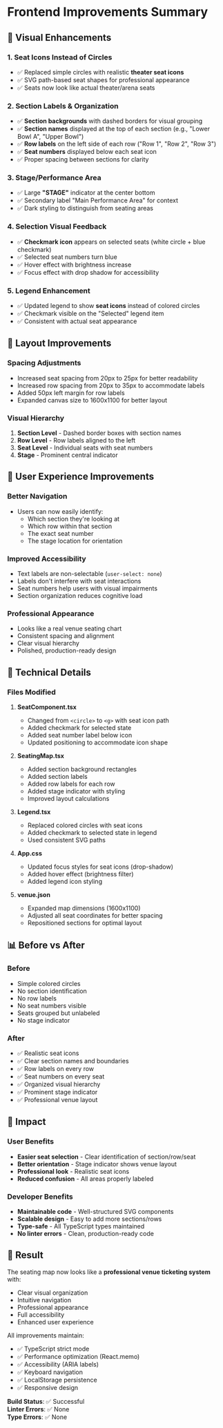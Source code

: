 # Frontend Improvements Summary

## 🎨 Visual Enhancements

### 1. **Seat Icons Instead of Circles**
- ✅ Replaced simple circles with realistic **theater seat icons**
- ✅ SVG path-based seat shapes for professional appearance
- ✅ Seats now look like actual theater/arena seats

### 2. **Section Labels & Organization**
- ✅ **Section backgrounds** with dashed borders for visual grouping
- ✅ **Section names** displayed at the top of each section (e.g., "Lower Bowl A", "Upper Bowl")
- ✅ **Row labels** on the left side of each row ("Row 1", "Row 2", "Row 3")
- ✅ **Seat numbers** displayed below each seat icon
- ✅ Proper spacing between sections for clarity

### 3. **Stage/Performance Area**
- ✅ Large **"STAGE"** indicator at the center bottom
- ✅ Secondary label "Main Performance Area" for context
- ✅ Dark styling to distinguish from seating areas

### 4. **Selection Visual Feedback**
- ✅ **Checkmark icon** appears on selected seats (white circle + blue checkmark)
- ✅ Selected seat numbers turn blue
- ✅ Hover effect with brightness increase
- ✅ Focus effect with drop shadow for accessibility

### 5. **Legend Enhancement**
- ✅ Updated legend to show **seat icons** instead of colored circles
- ✅ Checkmark visible on the "Selected" legend item
- ✅ Consistent with actual seat appearance

## 📐 Layout Improvements

### Spacing Adjustments
- Increased seat spacing from 20px to 25px for better readability
- Increased row spacing from 20px to 35px to accommodate labels
- Added 50px left margin for row labels
- Expanded canvas size to 1600x1100 for better layout

### Visual Hierarchy
1. **Section Level** - Dashed border boxes with section names
2. **Row Level** - Row labels aligned to the left
3. **Seat Level** - Individual seats with seat numbers
4. **Stage** - Prominent central indicator

## 🎯 User Experience Improvements

### Better Navigation
- Users can now easily identify:
  - Which section they're looking at
  - Which row within that section
  - The exact seat number
  - The stage location for orientation

### Improved Accessibility
- Text labels are non-selectable (`user-select: none`)
- Labels don't interfere with seat interactions
- Seat numbers help users with visual impairments
- Section organization reduces cognitive load

### Professional Appearance
- Looks like a real venue seating chart
- Consistent spacing and alignment
- Clear visual hierarchy
- Polished, production-ready design

## 🔧 Technical Details

### Files Modified
1. **SeatComponent.tsx**
   - Changed from `<circle>` to `<g>` with seat icon path
   - Added checkmark for selected state
   - Added seat number label below icon
   - Updated positioning to accommodate icon shape

2. **SeatingMap.tsx**
   - Added section background rectangles
   - Added section labels
   - Added row labels for each row
   - Added stage indicator with styling
   - Improved layout calculations

3. **Legend.tsx**
   - Replaced colored circles with seat icons
   - Added checkmark to selected state in legend
   - Used consistent SVG paths

4. **App.css**
   - Updated focus styles for seat icons (drop-shadow)
   - Added hover effect (brightness filter)
   - Added legend icon styling

5. **venue.json**
   - Expanded map dimensions (1600x1100)
   - Adjusted all seat coordinates for better spacing
   - Repositioned sections for optimal layout

## 📊 Before vs After

### Before
- Simple colored circles
- No section identification
- No row labels
- No seat numbers visible
- Seats grouped but unlabeled
- No stage indicator

### After
- ✅ Realistic seat icons
- ✅ Clear section names and boundaries
- ✅ Row labels on every row
- ✅ Seat numbers on every seat
- ✅ Organized visual hierarchy
- ✅ Prominent stage indicator
- ✅ Professional venue layout

## 🚀 Impact

### User Benefits
- **Easier seat selection** - Clear identification of section/row/seat
- **Better orientation** - Stage indicator shows venue layout
- **Professional look** - Realistic seat icons
- **Reduced confusion** - All areas properly labeled

### Developer Benefits
- **Maintainable code** - Well-structured SVG components
- **Scalable design** - Easy to add more sections/rows
- **Type-safe** - All TypeScript types maintained
- **No linter errors** - Clean, production-ready code

## 🎉 Result

The seating map now looks like a **professional venue ticketing system** with:
- Clear visual organization
- Intuitive navigation
- Professional appearance
- Full accessibility
- Enhanced user experience

All improvements maintain:
- ✅ TypeScript strict mode
- ✅ Performance optimization (React.memo)
- ✅ Accessibility (ARIA labels)
- ✅ Keyboard navigation
- ✅ LocalStorage persistence
- ✅ Responsive design

**Build Status**: ✅ Successful  
**Linter Errors**: ✅ None  
**Type Errors**: ✅ None


